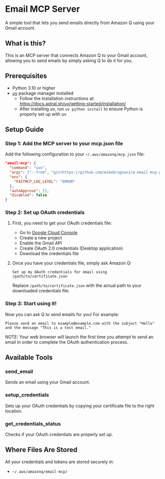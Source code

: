 # Email MCP Server

A simple tool that lets you send emails directly from Amazon Q using your Gmail account.

## What is this?

This is an MCP server that connects Amazon Q to your Gmail account, allowing you to send emails by simply asking Q to do it for you.

## Prerequisites

- Python 3.10 or higher
- [uv](https://docs.astral.sh/uv/getting-started/installation/) package manager installed
  - Follow the installation instructions at: https://docs.astral.sh/uv/getting-started/installation/
  - After installing uv, run `uv python install` to ensure Python is properly set up with uv

## Setup Guide

### Step 1: Add the MCP server to your mcp.json file

Add the following configuration to your `~/.aws/amazonq/mcp.json` file:

```json
"email-mcp": {
  "command": "uvx",
  "args": ["--from", "git+https://github.com/mikebrugnoni/q-email-mcp.git", "email-mcp"],
  "env": {
    "FASTMCP_LOG_LEVEL": "ERROR"
  },
  "autoApprove": [],
  "disabled": false
}
```

### Step 2: Set up OAuth credentials

1. First, you need to get your OAuth credentials file:
   - Go to [Google Cloud Console](https://console.cloud.google.com/)
   - Create a new project
   - Enable the Gmail API
   - Create OAuth 2.0 credentials (Desktop application)
   - Download the credentials file

2. Once you have your credentials file, simply ask Amazon Q:
   ```
   Set up my OAuth credentials for email using /path/to/certificate.json
   ```
   Replace `/path/to/certificate.json` with the actual path to your downloaded credentials file.

### Step 3: Start using it!

Now you can ask Q to send emails for you! For example:
```
Please send an email to example@example.com with the subject "Hello" and the message "This is a test email."
```

NOTE: Your web browser will launch the first time you attempt to send an email in order to complete the OAuth authentication process.

## Available Tools

### send_email
Sends an email using your Gmail account.

### setup_credentials
Sets up your OAuth credentials by copying your certificate file to the right location.

### get_credentials_status
Checks if your OAuth credentials are properly set up.

## Where Files Are Stored

All your credentials and tokens are stored securely in:
- `~/.aws/amazonq/email-mcp/`
